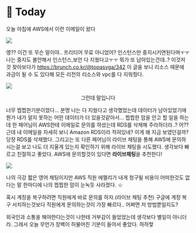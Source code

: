 # 💄 Today
오늘 아침에 AWS에서 이런 이메일이 왔다

![](https://images.velog.io/images/soyoungdl/post/fe87f0b4-d304-4fdd-8abc-1ba29d33af13/%E1%84%89%E1%85%B3%E1%84%8F%E1%85%B3%E1%84%85%E1%85%B5%E1%86%AB%E1%84%89%E1%85%A3%E1%86%BA%202021-12-30%20%E1%84%8B%E1%85%A9%E1%84%92%E1%85%AE%2010.20.45.png)

엥?? 이건 또 무슨 말이야.. 프리티어 무료 아니었어? 인스턴스만 중지시키면된다며ㅜㅜ 나는 중지도 불안해서 인스턴스,보안 다 지웠다고ㅜㅜ 뭐가 또 남아있는건데..?  이것저것 찾아보다가 https://brunch.co.kr/@topasvga/342 이 글을 보니 리소스 때문에 과금이 될 수 도 있다해 모든 리전의 리소스와 vpc를 다 지워줬다. 




![](https://images.velog.io/images/soyoungdl/post/18a9e12e-4223-43e0-9816-168de324bd07/%E1%84%89%E1%85%B3%E1%84%8F%E1%85%B3%E1%84%85%E1%85%B5%E1%86%AB%E1%84%89%E1%85%A3%E1%86%BA%202021-12-30%20%E1%84%8B%E1%85%A9%E1%84%92%E1%85%AE%2010.57.56.png) 


<center> 그런데 말입니다</center>






너무 찝찝한기분이었다...  분명 나는 다 지웠다고 생각했었는데 데이터가 남아있었기에 뭔가 내가 알지 못하는 어떤 데이터가 더 있을것같아서... 찝찝한 맘을 안고 할 일을 하는데 한 페어님이 AWS한테 이메일로 문의를 하셨는데 RDS를 삭제해 주라하더라..? 어?? 근데 내 이메일을 자세히 보니 Amazon RDS이라 적혀있네? 이게 왜 지금 보였던걸까? 당장 RDS를 삭제했다. 그리고는  또 다른 페어님이 라이브 채팅을 통해 AWS에 문의하시는걸 보고 나도 더 지울게 있는지 확인하기 위해 라이브 채팅을 시도했다. 생각보다 빠르고 친절하고 좋았다. AWS에 문의할것이 있다면 **라이브채팅**을 추천한다! 

![](https://images.velog.io/images/soyoungdl/post/2eb18e1b-fcc5-4b7e-abbb-9a34ab4b415c/%E1%84%89%E1%85%B3%E1%84%8F%E1%85%B3%E1%84%85%E1%85%B5%E1%86%AB%E1%84%89%E1%85%A3%E1%86%BA%202021-12-30%20%E1%84%8B%E1%85%A9%E1%84%92%E1%85%AE%2010.45.38.png)  

나의 극강 짧은 영어 채팅이지만 AWS 직원 에멜리가 내게 청구될 비용이 어떠한것도 없다는 말 한마디에 나의 찝찝한 맘이 눈녹듯 사라졌다. ☺️

  혹시 계정을 복구하려면 직원에게 바로 문의를 하자.(라이브 채팅 추천) 구글에 계정 복구 서치하는것보다 직원에게 문의하는것이 가장 빠르다.. 어쩌면 저 방법뿐일지도?
 
 외국인과 소통을 해야한다는것이 나한테 거부감이 들었었는데 생각보다 별일이 아니더라. 그래서 오늘 무언가 장벽이 허물어진 기분이 들어서 좋았다. 하하핳 
